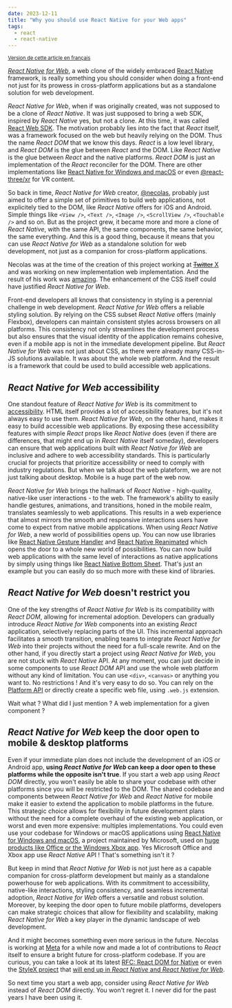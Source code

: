 ```yaml
---
date: 2023-12-11
title: "Why you should use React Native for your Web apps"
tags:
  - react
  - react-native
---
```


<small>[Version de cette article en français](/blog/pourquoi-vous-devriez-utiliser-react-native-pour-vos-applications-web/)</small>

[_React Native for Web_](https://necolas.github.io/react-native-web/), a web
clone of the widely embraced [React Native](https://reactnative.dev) framework,
is really something you should consider when doing a front-end not just for its
prowess in cross-platform applications but as a standalone solution for web
development.

_React Native for Web_, when if was originally created, was not supposed to be a
clone of _React Native_. It was just supposed to bring a web SDK, inspired by
_React Native_ yes, but not a clone. At this time, it was called
[React Web SDK](https://github.com/necolas/react-native-web/commit/e34820c11c82417f673103c2d67ecd19e26f0193).
The motivation probably lies into the fact that _React_ itself, was a framework
focused on the web but heavily relying on the DOM. Thus the name _React DOM_
that we know this days. _React_ is a low level library, and _React DOM_ is the
glue between _React_ and the DOM. Like _React Native_ is the glue between
_React_ and the native platforms. _React DOM_ is just an implementation of the
_React_ reconciler for the DOM. There are other implementations like
[React Native for Windows and macOS](https://microsoft.github.io/react-native-windows/)
or even [@react-three/xr](https://github.com/pmndrs/react-xr) for VR content.

So back in time, _React Native for Web_ creator,
[@necolas](https://github.com/necolas), probably just aimed to offer a simple
set of primitives to build web applications, not explicitely tied to the DOM,
like _React Native_ offers for iOS and Android. Simple things like `<View />`,
`<Text />`, `<Image />`, `<ScrollView />`, `<Touchable />` and so on. But as the
project grew, it became more and more a clone of _React Native_, with the same
API, the same components, the same behavior, the same everything. And this is a
good thing, because it means that you can use _React Native for Web_ as a
standalone solution for web development, not just as a companion for
cross-platform applications.

Necolas was at the time of the creation of this project working at
[~~Twitter~~ X](https://twitter.com/) and was working on new implementation web
implementation. And the result of his work was
[amazing](https://twitter.com/necolas/status/1058949372837122048). The
enhancement of the CSS itself could have justified _React Native for Web_.

Front-end developers all knows that consistency in styling is a perennial
challenge in web development. _React Native for Web_ offers a reliable styling
solution. By relying on the CSS subset _React Native_ offers (mainly Flexbox),
developers can maintain consistent styles across browsers on all platforms. This
consistency not only streamlines the development process but also ensures that
the visual identity of the application remains cohesive, even if a mobile app is
not in the immediate development pipeline. But _React Native for Web_ was not
just about CSS, as there were already many CSS-in-JS solutions available. It was
about the whole web platform. And the result is a framework that could be used
to build accessible web applications.

## _React Native for Web_ accessibility

One standout feature of _React Native for Web_ is its commitment to
[accessibility](https://necolas.github.io/react-native-web/docs/accessibility/).
HTML itself provides a lot of accessibility features, but it's not always easy
to use them. _React Native for Web_, on the other hand, makes it easy to build
accessible web applications. By exposing these accessibility features with
simple _React_ props like _React Native_ does (even if there are differences,
that might end up in _React Native_ itself someday), developers can ensure that
web applications built with _React Native for Web_ are inclusive and adhere to
web accessibility standards. This is particularly crucial for projects that
prioritize accessibility or need to comply with industry regulations. But when
we talk about the web plateform, we are not just talking about desktop. Mobile
is a huge part of the web now.

_React Native for Web_ brings the hallmark of _React Native_ - high-quality,
native-like user interactions - to the web. The framework's ability to easily
handle gestures, animations, and transitions, honed in the mobile realm,
translates seamlessly to web applications. This results in a web experience that
almost mirrors the smooth and responsive interactions users have come to expect
from native mobile applications. When using _React Native for Web_, a new world
of possibilities opens up. You can now use libraries like
[React Native Gesture Handler](https://docs.swmansion.com/react-native-gesture-handler/)
and
[React Native Reanimated](https://docs.swmansion.com/react-native-reanimated/)
which opens the door to a whole new world of possibilities. You can now build
web applications with the same level of interactions as native applications by
simply using things like
[React Native Bottom Sheet](https://github.com/gorhom/react-native-bottom-sheet).
That's just an example but you can easily do so much more with these kind of
libraries.

## _React Native for Web_ doesn't restrict you

One of the key strengths of _React Native for Web_ is its compatibility with
_React DOM_, allowing for incremental adoption. Developers can gradually
introduce _React Native for Web_ components into an existing _React_
application, selectively replacing parts of the UI. This incremental approach
facilitates a smooth transition, enabling teams to integrate _React Native for
Web_ into their projects without the need for a full-scale rewrite. And on the
other hand, if you directly start a project using _React Native for Web_, you
are not stuck with _React Native_ API. At any moment, you can just decide in
some components to use _React DOM_ API and use the whole web platform without
any kind of limitation. You can use `<div>`, `<canvas>` or anything you want to.
No restrictions ! And it's very easy to do so. You can rely on the
[Platform API](https://reactnative.dev/docs/platform) or directly create a
specific web file, using `.web.js` extension.

Wait what ? What did I just mention ? A web implementation for a given component
?

## _React Native for Web_ keep the door open to mobile & desktop platforms

Even if your immediate plan does not include the development of an iOS or
Android app, **using _React Native for Web_ can keep a door open to these
platforms while the opposite isn't true**. If you start a web app using _React
DOM_ directly, you won't easily be able to share your codebase with other
platforms since you will be restricted to the DOM. The shared codebase and
components between _React Native for Web_ and _React Native_ for mobile make it
easier to extend the application to mobile platforms in the future. This
strategic choice allows for flexibility in future development plans without the
need for a complete overhaul of the existing web application, or worst and even
more expensive: multiples implementations. You could even use your codebase for
Windows or macOS applications using
[React Native for Windows and macOS](https://microsoft.github.io/react-native-windows/),
a project maintained by Microsoft, used on
[huge products like Office or the Windows Xbox app](https://microsoft.github.io/react-native-windows/resources-showcase).
Yes Microsoft Office and Xbox app use _React Native_ API ! That's something
isn't it ?

But keep in mind that _React Native for Web_ is not just here as a capable
companion for cross-platform development but mainly as a standalone powerhouse
for web applications. With its commitment to accessibility, native-like
interactions, styling consistency, and seamless incremental adoption, _React
Native for Web_ offers a versatile and robust solution. Moreover, by keeping the
door open to future mobile platforms, developers can make strategic choices that
allow for flexibility and scalability, making _React Native for Web_ a key
player in the dynamic landscape of web development.

And it might becomes something even more serious in the future. Necolas is
working at [Meta](https://www.meta.com) for a while now and made a lot of
contributions to _React_ itself to ensure a bright future for cross-platform
codebase. If you are curious, you can take a look at its latest
[RFC: React DOM for Native](https://github.com/react-native-community/discussions-and-proposals/pull/496)
or even the [StyleX project](https://stylexjs.com/blog/introducing-stylex) that
[will end up in _React Native_ and _React Native for Web_](https://www.threads.net/@nicolas.img/post/C0fxzFuL4gp).

So next time you start a web app, consider using _React Native for Web_ instead
of _React DOM_ directly. You won't regret it. I never did for the past years I
have been using it.

